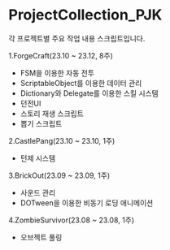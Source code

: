 # ProjectCollection_PJK
 각 프로젝트별 주요 작업 내용 스크립트입니다.
 
 1.ForgeCraft(23.10 ~ 23.12, 8주)
  - FSM을 이용한 자동 전투
  - ScriptableObject를 이용한 데이터 관리
  - Dictionary와 Delegate를 이용한 스킬 시스템
  - 던전UI
  - 스토리 재생 스크립트
  - 뽑기 스크립트
 
 2.CastlePang(23.10 ~ 23.10, 1주)
  - 턴제 시스템
 
 3.BrickOut(23.09 ~ 23.09, 1주)
  - 사운드 관리
  - DOTween을 이용한 비동기 로딩 애니메이션
 
 4.ZombieSurvivor(23.08 ~ 23.08, 1주)
  - 오브젝트 풀링
